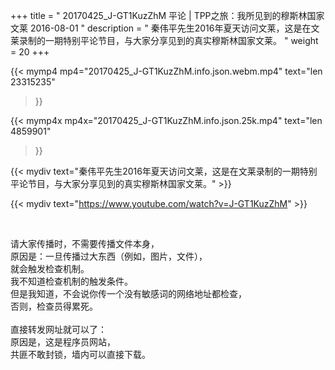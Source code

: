+++
title = " 20170425_J-GT1KuzZhM 平论 | TPP之旅：我所见到的穆斯林国家文莱 2016-08-01 "
description = " 秦伟平先生2016年夏天访问文莱，这是在文莱录制的一期特别平论节目，与大家分享见到的真实穆斯林国家文莱。 "
weight = 20
+++

{{< mymp4 mp4="20170425_J-GT1KuzZhM.info.json.webm.mp4" 
text="len 23315235"
>}}

{{< mymp4x  mp4x="20170425_J-GT1KuzZhM.info.json.25k.mp4"
text="len 4859901"
>}}


{{< mydiv text="秦伟平先生2016年夏天访问文莱，这是在文莱录制的一期特别平论节目，与大家分享见到的真实穆斯林国家文莱。" >}}
<br>

{{< mydiv text="https://www.youtube.com/watch?v=J-GT1KuzZhM" >}}


<br>

请大家传播时，不需要传播文件本身，<br>
原因是：一旦传播过大东西（例如，图片，文件），<br>
就会触发检查机制。<br>
我不知道检查机制的触发条件。<br>
但是我知道，不会说你传一个没有敏感词的网络地址都检查，<br>
否则，检查员得累死。<br><br>
直接转发网址就可以了：<br>
原因是，这是程序员网站，<br>
共匪不敢封锁，墙内可以直接下载。


